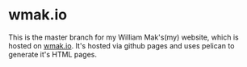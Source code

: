 wmak.io
=======

This is the master branch for my William Mak's(my) website, which is hosted on [wmak.io](http://wmak.io/). It's hosted via github pages and uses pelican to generate it's HTML pages.
